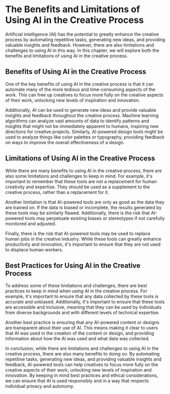 # The Benefits and Limitations of Using AI in the Creative Process

Artificial intelligence (AI) has the potential to greatly enhance the creative process by automating repetitive tasks, generating new ideas, and providing valuable insights and feedback. However, there are also limitations and challenges to using AI in this way. In this chapter, we will explore both the benefits and limitations of using AI in the creative process.

Benefits of Using AI in the Creative Process
--------------------------------------------

One of the key benefits of using AI in the creative process is that it can automate many of the more tedious and time-consuming aspects of the work. This can free up creatives to focus more fully on the creative aspects of their work, unlocking new levels of inspiration and innovation.

Additionally, AI can be used to generate new ideas and provide valuable insights and feedback throughout the creative process. Machine learning algorithms can analyze vast amounts of data to identify patterns and insights that might not be immediately apparent to humans, inspiring new directions for creative projects. Similarly, AI-powered design tools might be used to analyze things like color palettes or typography, providing feedback on ways to improve the overall effectiveness of a design.

Limitations of Using AI in the Creative Process
-----------------------------------------------

While there are many benefits to using AI in the creative process, there are also some limitations and challenges to keep in mind. For example, it's important to remember that these tools are not a replacement for human creativity and expertise. They should be used as a supplement to the creative process, rather than a replacement for it.

Another limitation is that AI-powered tools are only as good as the data they are trained on. If the data is biased or incomplete, the results generated by these tools may be similarly flawed. Additionally, there is the risk that AI-powered tools may perpetuate existing biases or stereotypes if not carefully monitored and adjusted.

Finally, there is the risk that AI-powered tools may be used to replace human jobs in the creative industry. While these tools can greatly enhance productivity and innovation, it's important to ensure that they are not used to displace human workers.

Best Practices for Using AI in the Creative Process
---------------------------------------------------

To address some of these limitations and challenges, there are best practices to keep in mind when using AI in the creative process. For example, it's important to ensure that any data collected by these tools is accurate and unbiased. Additionally, it's important to ensure that these tools are accessible and inclusive, meaning that they can be used by individuals from diverse backgrounds and with different levels of technical expertise.

Another best practice is ensuring that any AI-powered content or designs are transparent about their use of AI. This means making it clear to users that AI was used in the creation of the content or design, and providing information about how the AI was used and what data was collected.

In conclusion, while there are limitations and challenges to using AI in the creative process, there are also many benefits to doing so. By automating repetitive tasks, generating new ideas, and providing valuable insights and feedback, AI-powered tools can help creatives to focus more fully on the creative aspects of their work, unlocking new levels of inspiration and innovation. By keeping in mind best practices and ethical considerations, we can ensure that AI is used responsibly and in a way that respects individual privacy and autonomy.
